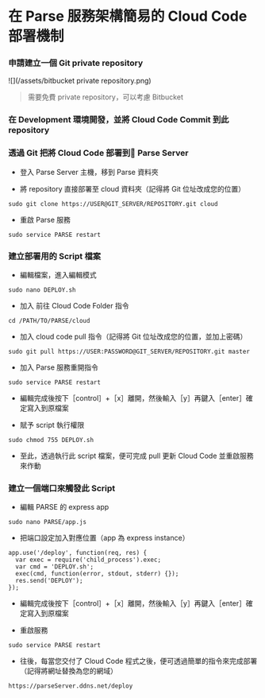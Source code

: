 # 在 Parse 服務架構簡易的 Cloud Code 部署機制

### 申請建立一個 Git private repository

  ![](/assets/bitbucket private repository.png)
  
  > 需要免費 private repository，可以考慮  Bitbucket

### 在 Development 環境開發，並將 Cloud Code Commit 到此 repository

### 透過 Git 把將 Cloud Code 部署到 Parse Server

  * 登入 Parse Server 主機，移到 Parse 資料夾
  
  * 將 repository 直接部署至 cloud 資料夾（記得將 Git 位址改成您的位置）
  ```
  sudo git clone https://USER@GIT_SERVER/REPOSITORY.git cloud
  ```
  
  * 重啟 Parse 服務
  ```
  sudo service PARSE restart
  ```

### 建立部署用的 Script 檔案

  * 編輯檔案，進入編輯模式
  ```
  sudo nano DEPLOY.sh
  ```

  * 加入 前往 Cloud Code Folder 指令
  ```
  cd /PATH/TO/PARSE/cloud
  ```

  * 加入 cloud code pull 指令（記得將 Git 位址改成您的位置，並加上密碼）
  ```
  sudo git pull https://USER:PASSWORD@GIT_SERVER/REPOSITORY.git master
  ```

  * 加入 Parse 服務重開指令
  ```
  sudo service PARSE restart
  ```

  * 編輯完成後按下［control］+［x］離開，然後輸入［y］再鍵入［enter］確定寫入到原檔案

  * 賦予 script 執行權限
  ```
  sudo chmod 755 DEPLOY.sh
  ```

  * 至此，透過執行此 script 檔案，便可完成 pull 更新 Cloud Code 並重啟服務來作動

### 建立一個端口來觸發此 Script

  * 編輯 PARSE 的 express app
  ```
  sudo nano PARSE/app.js
  ```

  * 把端口設定加入對應位置（app 為 express instance）
  ```
  app.use('/deploy', function(req, res) {
    var exec = require('child_process').exec;
    var cmd = 'DEPLOY.sh';
    exec(cmd, function(error, stdout, stderr) {});
    res.send('DEPLOY');
  });
  ```
  * 編輯完成後按下［control］+［x］離開，然後輸入［y］再鍵入［enter］確定寫入到原檔案

  * 重啟服務
  ```
  sudo service PARSE restart
  ```
  
  * 往後，每當您交付了 Cloud Code 程式之後，便可透過簡單的指令來完成部署（記得將網址替換為您的網域）
  ```
  https://parseServer.ddns.net/deploy
  ```